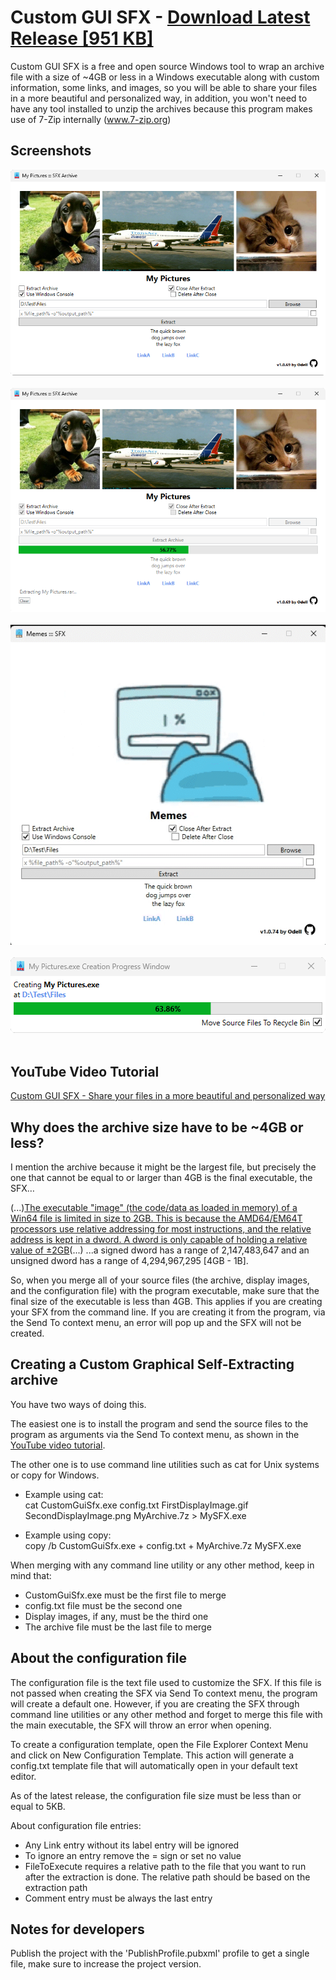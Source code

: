 # Custom GUI SFX - [Download Latest Release [951 KB]](https://github.com/odell0111/custom-gui-sfx/releases/download/latest/CustomGuiSfx-win64-n6.0-fd.zip)
Custom GUI SFX is a free and open source Windows tool to wrap an archive file with a size of ~4GB or less in a Windows executable along with custom information, some links, and images, so you will be able to share your files in a more beautiful and personalized way, in addition, you won't need to have any tool installed to unzip the archives because this program makes use of 7-Zip internally (www.7-zip.org)

## Screenshots
![](screenshots/Screenshot.png)<br/><br/>
![](screenshots/Screenshot%20-%20Extracting.png)<br/><br/>
<img src="screenshots/04.%20GIF.gif?raw=true" width="583px"><br/><br/>
![](screenshots/03.%20Creation%20Progress%20Window.png)<br/><br/>

## YouTube Video Tutorial
[Custom GUI SFX - Share your files in a more beautiful and personalized way](https://www.youtube.com/watch?v=)

## Why does the archive size have to be ~4GB or less?
I mention the archive because it might be the largest file, but precisely the one that cannot be equal to or larger than 4GB is the final executable, the SFX…

(...)[The executable "image" (the code/data as loaded in memory) of a Win64 file is limited in size to 2GB. This is because the AMD64/EM64T processors use relative addressing for most instructions, and the relative address is kept in a dword. A dword is only capable of holding a relative value of ±2GB](http://www.godevtool.com/GoasmHelp/64bits.htm#diffe)(...)
...a signed dword has a range of 2,147,483,647 and an unsigned dword has a range of 4,294,967,295 [4GB - 1B].

So, when you merge all of your source files (the archive, display images, and the configuration file) with the program executable, make sure that the final size of the executable is less than 4GB. This applies if you are creating your SFX from the command line. If you are creating it from the program, via the Send To context menu, an error will pop up and the SFX will not be created.

## Creating a Custom Graphical Self-Extracting archive
You have two ways of doing this.

The easiest one is to install the program and send the source files to the program as arguments via the Send To context menu, as shown in the [YouTube video tutorial](https://www.youtube.com/watch?v=).

The other one is to use command line utilities such as cat for Unix systems or copy for Windows.

- Example using cat:<br/>
	cat CustomGuiSfx.exe config.txt FirstDisplayImage.gif SecondDisplayImage.png MyArchive.7z > MySFX.exe
	
- Example using copy:<br/>
	copy /b CustomGuiSfx.exe + config.txt + MyArchive.7z MySFX.exe

When merging with any command line utility or any other method, keep in mind that:
* CustomGuiSfx.exe must be the first file to merge
* config.txt file must be the second one
* Display images, if any, must be the third one
* The archive file must be the last file to merge

## About the configuration file
The configuration file is the text file used to customize the SFX. If this file is not passed when creating the SFX via Send To context menu, the program will create a default one. However, if you are creating the SFX through command line utilities or any other method and forget to merge this file with the main executable, the SFX will throw an error when opening.

To create a configuration template, open the File Explorer Context Menu and click on New Configuration Template. This action will generate a config.txt template file that will automatically open in your default text editor.

As of the latest release, the configuration file size must be less than or equal to 5KB.

About configuration file entries:
* Any Link entry without its label entry will be ignored
* To ignore an entry remove the = sign or set no value
* FileToExecute requires a relative path to the file that you want to run after the extraction is done. The relative path should be based on the extraction path
* Comment entry must be always the last entry

## Notes for developers
Publish the project with the 'PublishProfile.pubxml' profile to get a single file, make sure to increase the project version.
